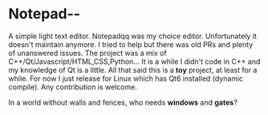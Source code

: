 # Notepad--
A simple light text editor.
Notepadqq was my choice editor. Unfortunately it doesn't maintain anymore. I tried to help but there was old PRs and plenty of unanswered issues. The project was a mix of C++/Qt/Javascript/HTML,CSS,Python...
It is a while I didn't code in C++ and my knowledge of Qt is a little. All that said this is a **toy** project, at least for a while. For now I just release for Linux which has Qt6 installed (dynamic compile).
Any contribution is welcome.

In a world without walls and fences, who needs **windows** and **gates**?
